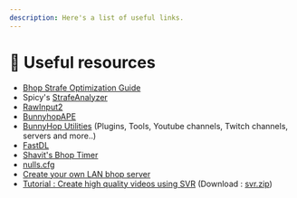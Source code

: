 ```yaml
---
description: Here's a list of useful links.
---
```


# 💟 Useful resources

* [Bhop Strafe Optimization Guide](https://docs.google.com/document/d/1p6ZvvxGnd1hPIhpZui7jhfCFB4tKY6b9tjY6v-8SJKo)
* Spicy's [StrafeAnalyzer](https://github.com/spicy/StrafeAnalyzer/releases/download/1.22/StrafeAnalyzerLoader.exe)
* [RawInput2](https://cdn.discordapp.com/attachments/1125989208985702450/1125991462430048256/RawInput2.exe)
* [BunnyhopAPE](https://github.com/log-ical/BunnyhopAPE/releases/download/1.1/BunnyhopAPE.zip)
* [BunnyHop Utilities](https://solo.to/bhop-utilities) (Plugins, Tools, Youtube channels, Twitch channels, servers and more..)
* [FastDL](https://fastdl.me/)
* [Shavit's Bhop Timer](https://github.com/shavitush/bhoptimer/)
* [nulls.cfg](https://cdn.discordapp.com/attachments/1125989208985702450/1125991636451725312/nulls.cfg)
* [Create your own LAN bhop server](https://gamebanana.com/tuts/13647)
* [Tutorial : Create high quality videos using SVR](https://youtu.be/5vE2iPFeVGA?si=09Bq0NeVYKq1RTRq) (Download : [svr.zip](https://github.com/crashfort/SourceDemoRender/releases/download/40/svr.zip))
